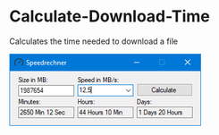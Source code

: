 # Calculate-Download-Time
Calculates the time needed to download a file

![screenshot](https://raw.githubusercontent.com/WhereTheTimeWent/Calculate-Download-Time/master/Screenshot.png)
